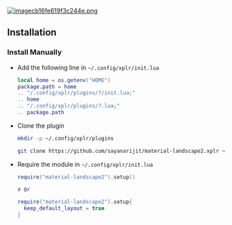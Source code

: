 [![imagecb16fe619f3c244e.png](https://s3.gifyu.com/images/imagecb16fe619f3c244e.png)](https://gifyu.com/image/58oh)

## Installation

### Install Manually

- Add the following line in `~/.config/xplr/init.lua`

  ```lua
  local home = os.getenv("HOME")
  package.path = home
  .. "/.config/xplr/plugins/?/init.lua;"
  .. home
  .. "/.config/xplr/plugins/?.lua;"
  .. package.path
  ```

- Clone the plugin

  ```bash
  mkdir -p ~/.config/xplr/plugins

  git clone https://github.com/sayanarijit/material-landscape2.xplr ~/.config/xplr/plugins/material-landscape2
  ```

- Require the module in `~/.config/xplr/init.lua`

  ```lua
  require("material-landscape2").setup()

  # Or

  require("material-landscape2").setup{
    keep_default_layout = true
  }
  ```
